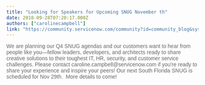 ```yaml
---
title: "Looking for Speakers for Upcoming SNUG November th"
date: 2018-09-28T07:20:17.000Z
authors: ["carolinecampbell"]
link: "https://community.servicenow.com/community?id=community_blog&sys_id=8a96873ddb3c2b848e7c2926ca96191a"
---
```

<p><span style="color: #666666; font-family: arial, sans-serif;">We are planning our Q4 SNUG agendas and our customers want to hear from people like you—fellow leaders, developers, and architects ready to share creative solutions to their toughest IT, HR, security, and customer service challenges. Please contact caroline.campbell&#64;servicenow.com if you&#39;re ready to share your experience and inspire your peers! Our next South Florida SNUG is scheduled for Nov 29th.  More details to come! </span></p>